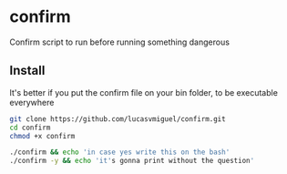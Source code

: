 # confirm
Confirm script to run before running something dangerous 

## Install
It's better if you put the confirm file on your bin folder, to be executable everywhere

```bash
git clone https://github.com/lucasvmiguel/confirm.git
cd confirm
chmod +x confirm

./confirm && echo 'in case yes write this on the bash'
./confirm -y && echo 'it's gonna print without the question'
```
